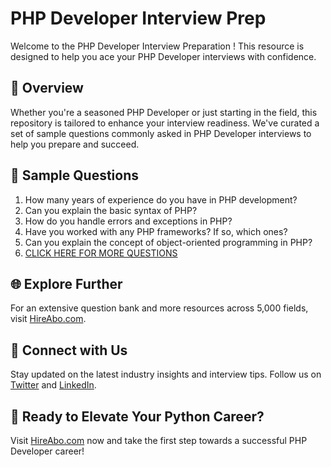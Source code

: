 # PHP Developer Interview Prep

Welcome to the PHP Developer Interview Preparation ! This resource is designed to help you ace your PHP Developer interviews with confidence.

## 🚀 Overview

Whether you're a seasoned PHP Developer or just starting in the field, this repository is tailored to enhance your interview readiness. We've curated a set of sample questions commonly asked in PHP Developer interviews to help you prepare and succeed.

## 📝 Sample Questions

1. How many years of experience do you have in PHP development?
2. Can you explain the basic syntax of PHP?
3. How do you handle errors and exceptions in PHP?
4. Have you worked with any PHP frameworks? If so, which ones?
5. Can you explain the concept of object-oriented programming in PHP?
6. [CLICK HERE FOR MORE QUESTIONS](https://hireabo.com/job/0_0_60/PHP%20Developer)

## 🌐 Explore Further

For an extensive question bank and more resources across 5,000 fields, visit [HireAbo.com](https://www.hireabo.com).

## 📱 Connect with Us

Stay updated on the latest industry insights and interview tips. Follow us on [Twitter](https://twitter.com/hireabo) and [LinkedIn](https://www.linkedin.com/in/hire-abo-3609972a8/).

## 🚀 Ready to Elevate Your Python Career?

Visit [HireAbo.com](https://www.hireabo.com) now and take the first step towards a successful PHP Developer career!